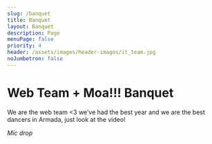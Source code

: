 ```yaml
---
slug: /banquet
title: Banquet
layout: Banquet
description: Page
menuPage: false
priority: 4
header: /assets/images/header-images/it_team.jpg
noJumbotron: false
---
```



# Web Team + Moa!!! Banquet

We are the web team <3 we’ve had the best year and we are the best dancers in Armada, just look at the video! 

*Mic drop*
